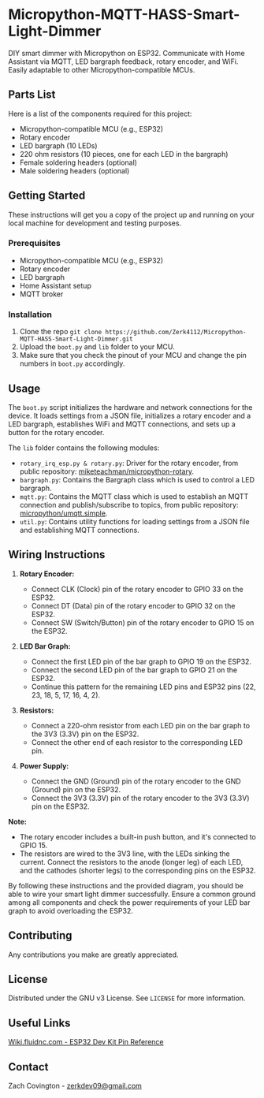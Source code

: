 # Micropython-MQTT-HASS-Smart-Light-Dimmer

DIY smart dimmer with Micropython on ESP32. Communicate with Home Assistant via MQTT, LED bargraph feedback, rotary encoder, and WiFi. Easily adaptable to other Micropython-compatible MCUs.

## Parts List

Here is a list of the components required for this project:

- Micropython-compatible MCU (e.g., ESP32)
- Rotary encoder
- LED bargraph (10 LEDs)
- 220 ohm resistors (10 pieces, one for each LED in the bargraph)
- Female soldering headers (optional)
- Male soldering headers (optional)

## Getting Started

These instructions will get you a copy of the project up and running on your local machine for development and testing purposes.

### Prerequisites

- Micropython-compatible MCU (e.g., ESP32)
- Rotary encoder
- LED bargraph
- Home Assistant setup
- MQTT broker

### Installation

1. Clone the repo ```git clone https://github.com/Zerk4112/Micropython-MQTT-HASS-Smart-Light-Dimmer.git```
2. Upload the `boot.py` and `lib` folder to your MCU.
3. Make sure that you check the pinout of your MCU and change the pin numbers in `boot.py` accordingly.

## Usage

The `boot.py` script initializes the hardware and network connections for the device. It loads settings from a JSON file, initializes a rotary encoder and a LED bargraph, establishes WiFi and MQTT connections, and sets up a button for the rotary encoder.

The `lib` folder contains the following modules:

- `rotary_irq_esp.py & rotary.py`: Driver for the rotary encoder, from public repository: [miketeachman/micropython-rotary](https://github.com/miketeachman/micropython-rotary).
- `bargraph.py`: Contains the Bargraph class which is used to control a LED bargraph.
- `mqtt.py`: Contains the MQTT class which is used to establish an MQTT connection and publish/subscribe to topics, from public repository: [micropython/umqtt.simple](https://github.com/micropython/micropython-lib/tree/master/micropython/umqtt.simple).
- `util.py`: Contains utility functions for loading settings from a JSON file and establishing MQTT connections.

## Wiring Instructions

1. **Rotary Encoder:**
   - Connect CLK (Clock) pin of the rotary encoder to GPIO 33 on the ESP32.
   - Connect DT (Data) pin of the rotary encoder to GPIO 32 on the ESP32.
   - Connect SW (Switch/Button) pin of the rotary encoder to GPIO 15 on the ESP32.

2. **LED Bar Graph:**
   - Connect the first LED pin of the bar graph to GPIO 19 on the ESP32.
   - Connect the second LED pin of the bar graph to GPIO 21 on the ESP32.
   - Continue this pattern for the remaining LED pins and ESP32 pins (22, 23, 18, 5, 17, 16, 4, 2).

3. **Resistors:**
   - Connect a 220-ohm resistor from each LED pin on the bar graph to the 3V3 (3.3V) pin on the ESP32.
   - Connect the other end of each resistor to the corresponding LED pin.

4. **Power Supply:**
   - Connect the GND (Ground) pin of the rotary encoder to the GND (Ground) pin on the ESP32.
   - Connect the 3V3 (3.3V) pin of the rotary encoder to the 3V3 (3.3V) pin on the ESP32.

**Note:**

- The rotary encoder includes a built-in push button, and it's connected to GPIO 15.
- The resistors are wired to the 3V3 line, with the LEDs sinking the current. Connect the resistors to the anode (longer leg) of each LED, and the cathodes (shorter legs) to the corresponding pins on the ESP32.

By following these instructions and the provided diagram, you should be able to wire your smart light dimmer successfully. Ensure a common ground among all components and check the power requirements of your LED bar graph to avoid overloading the ESP32.

## Contributing

Any contributions you make are greatly appreciated.

## License

Distributed under the GNU v3 License. See `LICENSE` for more information.

## Useful Links

[Wiki.fluidnc.com - ESP32 Dev Kit Pin Reference](http://wiki.fluidnc.com/en/hardware/esp32_pin_reference)

## Contact

Zach Covington - <zerkdev09@gmail.com>
